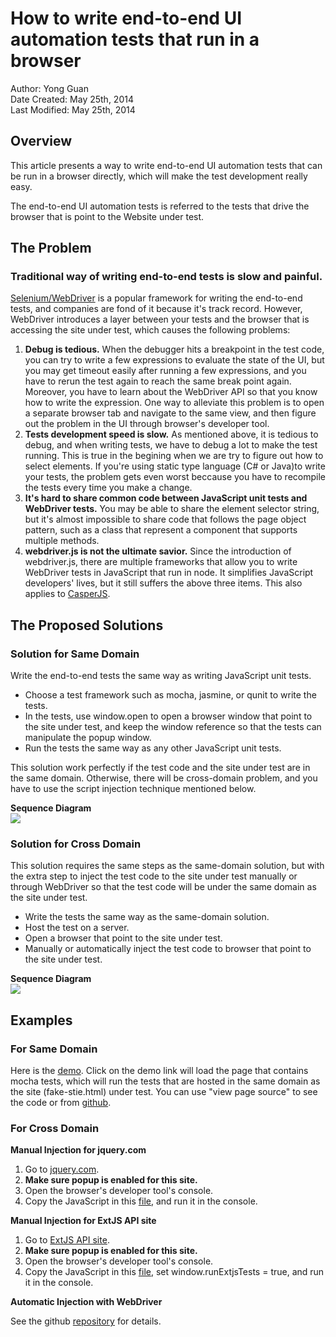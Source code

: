# How to write end-to-end UI automation tests that run in a browser

Author: Yong Guan<br/>
Date Created: May 25th, 2014<br/>
Last Modified: May 25th, 2014

## Overview

This article presents a way to write end-to-end UI automation tests that can be run in a browser directly, which will make the test development really easy.

The end-to-end UI automation tests is referred to the tests that drive the browser that is point to the Website under test.


## The Problem

### Traditional way of writing end-to-end tests is slow and painful.

[Selenium/WebDriver](http://docs.seleniumhq.org/) is a popular framework for writing the end-to-end tests, and companies are fond of it because it's track record. However, WebDriver introduces a layer between your tests and the browser that is accessing the site under test, which causes the following problems:

1. **Debug is tedious.** When the debugger hits a breakpoint in the test code, you can try to write a few expressions to evaluate the state of the UI, but you may get timeout easily after running a few expressions, and you have to rerun the test again to reach the same break point again. Moreover, you have to learn about the WebDriver API so that you know how to write the expression. One way to alleviate this problem is to open a separate browser tab and navigate to the same view, and then figure out the problem in the UI through browser's developer tool.
2. **Tests development speed is slow.** As mentioned above, it is tedious to debug, and when writing tests, we have to debug a lot to make the test running. This is true in the begining when we are try to figure out how to select elements. If you're using static type language (C# or Java)to write your tests, the problem gets even worst beccause you have to recompile the tests every time you make a change.
3. **It's hard to share common code between JavaScript unit tests and WebDriver tests.** You may be able to share the element selector string, but it's almost impossible to share code that follows the page object pattern, such as a class that represent a component that supports multiple methods.
4. **webdriver.js is not the ultimate savior.** Since the introduction of webdriver.js, there are multiple frameworks that allow you to write WebDriver tests in JavaScript that run in node. It simplifies JavaScript developers' lives, but it still suffers the above three items. This also applies to [CasperJS](http://casperjs.org/).


## The Proposed Solutions

### Solution for Same Domain

Write the end-to-end tests the same way as writing JavaScript unit tests.

* Choose a test framework such as mocha, jasmine, or qunit to write the tests.
* In the tests, use window.open to open a browser window that point to the site under test, and keep the window reference so that the tests can manipulate the popup window.
* Run the tests the same way as any other JavaScript unit tests.

This solution work perfectly if the test code and the site under test are in the same domain. Otherwise, there will be cross-domain problem, and you have to use the script injection technique mentioned below.

**Sequence Diagram**
<br/><img src="img/same-domain-test.png"></img>

### Solution for Cross Domain

This solution requires the same steps as the same-domain solution, but with the extra step to inject the test code to the site under test manually or through WebDriver so that the test code will be under the same domain as the site under test.

* Write the tests the same way as the same-domain solution.
* Host the test on a server.
* Open a browser that point to the site under test.
* Manually or automatically inject the test code to browser that point to the site under test.

**Sequence Diagram**
<br/><img src="img/cross-domain-test.png"></img>


## Examples

### For Same Domain

Here is the [demo](http://yguan.github.io/repos/browser-tests/same-domain/). Click on the demo link will load the page that contains mocha tests, which will run the tests that are hosted in the same domain as the site (fake-stie.html) under test. You can use "view page source" to see the code or from [github](https://github.com/yguan/browser-tests/tree/master/same-domain).

### For Cross Domain

**Manual Injection for jquery.com**

1. Go to [jquery.com](http://jquery.com/).
2. **Make sure popup is enabled for this site.**
3. Open the browser's developer tool's console.
4. Copy the JavaScript in this [file](http://yguan.github.io/repos/browser-tests/cross-domain/script-injector.js), and run it in the console.

**Manual Injection for ExtJS API site**

1. Go to [ExtJS API site](http://docs.sencha.com/extjs/4.2.2/).
2. **Make sure popup is enabled for this site.**
3. Open the browser's developer tool's console.
4. Copy the JavaScript in this [file](http://yguan.github.io/repos/browser-tests/cross-domain/script-injector.js), set window.runExtjsTests = true, and run it in the console.


**Automatic Injection with WebDriver**

See the github [repository](https://github.com/yguan/browser-tests) for details.
